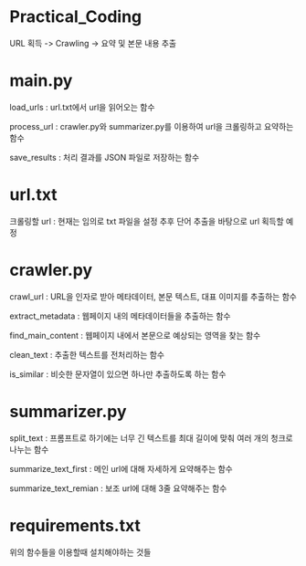 # Practical_Coding
URL 획득 -> Crawling -> 요약 및 본문 내용 추출

# main.py
load_urls : url.txt에서 url을 읽어오는 함수

process_url : crawler.py와 summarizer.py를 이용하여 url을 크롤링하고 요약하는 함수

save_results : 처리 결과를 JSON 파일로 저장하는 함수

# url.txt
크롤링할 url : 현재는 임의로 txt 파일을 설정 추후 단어 추출을 바탕으로 url 획득할 예정

# crawler.py
crawl_url : URL을 인자로 받아 메타데이터, 본문 텍스트, 대표 이미지를 추출하는 함수

extract_metadata : 웹페이지 내의 메타데이터들을 추출하는 함수

find_main_content : 웹페이지 내에서 본문으로 예상되는 영역을 찾는 함수

clean_text : 추출한 텍스트를 전처리하는 함수

is_similar : 비슷한 문자열이 있으면 하나만 추출하도록 하는 함수

# summarizer.py
split_text : 프롬프트로 하기에는 너무 긴 텍스트를 최대 길이에 맞춰 여러 개의 청크로 나누는 함수

summarize_text_first : 메인 url에 대해 자세하게 요약해주는 함수

summarize_text_remian : 보조 url에 대해 3줄 요약해주는 함수

# requirements.txt
위의 함수들을 이용할때 설치해야하는 것들
